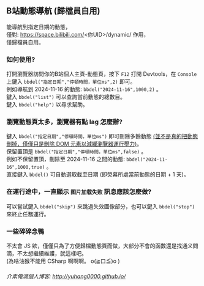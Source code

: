 ## B站動態導航 (歸檔員自用)

能導航到指定日期的動態，<br>
僅對: https://space.bilibili.com/<你UID>/dynamic/ 作用，<br>
僅歸檔員自用。

### 如何使用?

打開瀏覽器訪問你的B站個人主頁-動態頁，按下 `F12` 打開 Devtools，在 `Console` 上鍵入 `bbdel("指定日期","停頓時間，單位ms",2)` 即可。<br>
例如導航到 2024-11-16 的動態: `bbdel("2024-11-16",1000,2)` 。<br>
鍵入 `bbdel("list")` 可以查詢當前動態的總數目。<br>
鍵入 `bbdel("help")` 以尋求幫助。

### 瀏覽動態頁太多，瀏覽器有點 lag 怎麼辦?

鍵入 `bbdel("指定日期","停頓時間，單位ms")` 即可刪除多餘動態 
<u>(並不是真的把動態刪掉，僅僅只是刪除 DOM 元素以減緩瀏覽器運行壓力)</u>。<br>
保留置頂是 `bbdel("指定日期","停頓時間，單位ms",false)` 。<br>
例如不保留置頂，刪除至 2024-11-16 之間的動態: `bbdel("2024-11-16",1000,true)` 。<br>
直接鍵入 `bbdel()` 可自動選取截至日期 (即熒幕所處當前動態的日期 + 1 天)。

### 在運行途中，一直顯示 `图片加载失败` 訊息應該怎麼做?

可以嘗試鍵入 `bbdel("skip")` 來跳過失效圖像部分，也可以鍵入 `bbdel("stop")` 來終止任務運行。

### 一些碎碎念鴨

不太會 JS 欸，僅僅只為了方便歸檔動態頁而做，大部分不會的函數還是找通义問滴，不太想繼續維護，就這樣吧。<br>
(為啥油猴不能用 CSharp 啊啊啊。 o(≧口≦)o )<br>

###### 介素俺滴個人博客: http://yuhang0000.github.io/